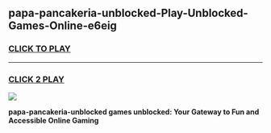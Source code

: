 
## papa-pancakeria-unblocked-Play-Unblocked-Games-Online-e6eig
<h3>
<a href="https://premium76.site?title=papa-pancakeria-unblocked&ref=25A">CLICK TO PLAY</a></h3>
<hr>

<h3>
<a href="https://premium76.site?title=papa-pancakeria-unblocked&ref=25A">CLICK 2 PLAY</a>
  
</h3>

<a href="https://premium76.site?title=papa-pancakeria-unblocked&ref=25A"><img src="https://clearcache.store/games.png"></a>


**papa-pancakeria-unblocked games unblocked: Your Gateway to Fun and Accessible Online Gaming**
